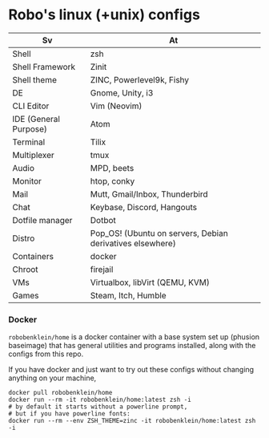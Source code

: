 
# Robo's linux (+unix) configs

| Sv | At |
|-|-|
| Shell | zsh |
| Shell Framework | Zinit |
| Shell theme | ZINC, Powerlevel9k, Fishy |
| DE | Gnome, Unity, i3 |
| CLI Editor | Vim (Neovim) |
| IDE (General Purpose) | Atom |
| Terminal | Tilix |
| Multiplexer | tmux |
| Audio | MPD, beets |
| Monitor | htop, conky |
| Mail | Mutt, Gmail/Inbox, Thunderbird |
| Chat | Keybase, Discord, Hangouts |
| Dotfile manager | Dotbot |
| Distro | Pop\_OS! (Ubuntu on servers, Debian derivatives elsewhere) |
| Containers | docker |
| Chroot | firejail |
| VMs | Virtualbox, libVirt (QEMU, KVM)  |
| Games | Steam, Itch, Humble |

### Docker

`robobenklein/home` is a docker container with a base system set up (phusion baseimage) that has general utilities and programs installed, along with the configs from this repo.

If you have docker and just want to try out these configs without changing anything on your machine,

```
docker pull robobenklein/home
docker run --rm -it robobenklein/home:latest zsh -i
# by default it starts without a powerline prompt,
# but if you have powerline fonts:
docker run --rm --env ZSH_THEME=zinc -it robobenklein/home:latest zsh -i
```

